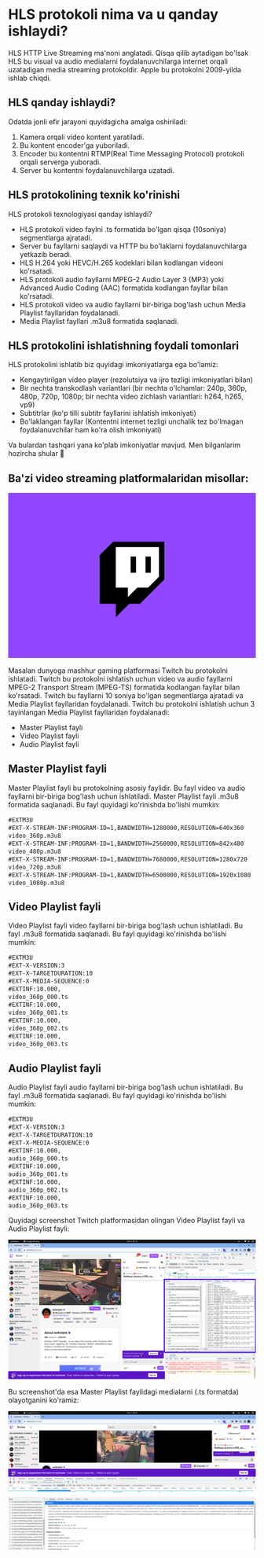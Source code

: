 HLS protokoli nima va u qanday ishlaydi?
==============================
HLS HTTP Live Streaming ma'noni anglatadi. Qisqa qilib aytadigan bo'lsak HLS bu visual
va audio medialarni foydalanuvchilarga internet orqali uzatadigan media streaming protokoldir.
Apple bu protokolni 2009-yilda ishlab chiqdi.

HLS qanday ishlaydi?
-------------------
Odatda jonli efir jarayoni quyidagicha amalga oshiriladi:

1. Kamera orqali video kontent yaratiladi.
2. Bu kontent encoder'ga yuboriladi.
3. Encoder bu kontentni RTMP(Real Time Messaging Protocol) protokoli orqali serverga yuboradi.
4. Server bu kontentni foydalanuvchilarga uzatadi.

HLS protokolining texnik ko'rinishi
----------------------------------
HLS protokoli texnologiyasi qanday ishlaydi?

- HLS protokoli video faylni .ts formatida bo'lgan qisqa (10soniya) segmentlarga ajratadi.
- Server bu fayllarni saqlaydi va HTTP bu bo'laklarni foydalanuvchilarga yetkazib beradi.
- HLS H.264 yoki HEVC/H.265 kodeklari bilan kodlangan videoni ko'rsatadi.
- HLS protokoli audio fayllarni MPEG-2 Audio Layer 3 (MP3) yoki Advanced Audio Coding (AAC) formatida kodlangan fayllar
  bilan ko'rsatadi.
- HLS protokoli video va audio fayllarni bir-biriga bog'lash uchun Media Playlist fayllaridan foydalanadi.
- Media Playlist fayllari .m3u8 formatida saqlanadi.

HLS protokolini ishlatishning foydali tomonlari
-----------------------------------------------
HLS protokolini ishlatib biz quyidagi imkoniyatlarga ega bo'lamiz:

- Kengaytirilgan video player (rezolutsiya va ijro tezligi imkoniyatlari bilan)
- Bir nechta transkodlash variantlari (bir nechta o'lchamlar: 240p, 360p, 480p, 720p, 1080p; bir nechta video zichlash
  variantlari: h264, h265, vp9)
- Subtitrlar (ko'p tilli subtitr fayllarini ishlatish imkoniyati)
- Bo'laklangan fayllar (Kontentni internet tezligi unchalik tez bo'lmagan foydalanuvchilar ham ko'ra olish imkoniyati)

Va bulardan tashqari yana ko'plab imkoniyatlar mavjud. Men bilganlarim hozircha shular 🙂

Ba'zi video streaming platformalaridan misollar:
------------------------------------------------

![Logo](sources/twitch_logo.jpg)

Masalan dunyoga mashhur gaming platformasi Twitch bu protokolni ishlatadi. Twitch bu protokolni ishlatish uchun
video va audio fayllarni MPEG-2 Transport Stream (MPEG-TS) formatida kodlangan fayllar bilan ko'rsatadi.
Twitch bu fayllarni 10 soniya bo'lgan segmentlarga ajratadi va Media Playlist fayllaridan foydalanadi.
Twitch bu protokolni ishlatish uchun 3 tayinlangan Media Playlist fayllaridan foydalanadi:

- Master Playlist fayli
- Video Playlist fayli
- Audio Playlist fayli

Master Playlist fayli
---------------------
Master Playlist fayli bu protokolning asosiy faylidir. Bu fayl video va audio fayllarni bir-biriga bog'lash uchun
ishlatiladi. Master Playlist fayli .m3u8 formatida saqlanadi. Bu fayl quyidagi ko'rinishda bo'lishi mumkin:

```
#EXTM3U
#EXT-X-STREAM-INF:PROGRAM-ID=1,BANDWIDTH=1280000,RESOLUTION=640x360
video_360p.m3u8
#EXT-X-STREAM-INF:PROGRAM-ID=1,BANDWIDTH=2560000,RESOLUTION=842x480
video_480p.m3u8
#EXT-X-STREAM-INF:PROGRAM-ID=1,BANDWIDTH=7680000,RESOLUTION=1280x720
video_720p.m3u8
#EXT-X-STREAM-INF:PROGRAM-ID=1,BANDWIDTH=6500000,RESOLUTION=1920x1080
video_1080p.m3u8
```

Video Playlist fayli
--------------------
Video Playlist fayli video fayllarni bir-biriga bog'lash uchun ishlatiladi. Bu fayl .m3u8 formatida saqlanadi.
Bu fayl quyidagi ko'rinishda bo'lishi mumkin:

```
#EXTM3U
#EXT-X-VERSION:3
#EXT-X-TARGETDURATION:10
#EXT-X-MEDIA-SEQUENCE:0
#EXTINF:10.000,
video_360p_000.ts
#EXTINF:10.000,
video_360p_001.ts
#EXTINF:10.000,
video_360p_002.ts
#EXTINF:10.000,
video_360p_003.ts
```

Audio Playlist fayli
--------------------
Audio Playlist fayli audio fayllarni bir-biriga bog'lash uchun ishlatiladi. Bu fayl .m3u8 formatida saqlanadi.
Bu fayl quyidagi ko'rinishda bo'lishi mumkin:

```
#EXTM3U
#EXT-X-VERSION:3
#EXT-X-TARGETDURATION:10
#EXT-X-MEDIA-SEQUENCE:0
#EXTINF:10.000,
audio_360p_000.ts
#EXTINF:10.000,
audio_360p_001.ts
#EXTINF:10.000,
audio_360p_002.ts
#EXTINF:10.000,
audio_360p_003.ts
```

Quyidagi screenshot Twitch platformasidan olingan Video Playlist fayli va Audio Playlist fayli:

![image](sources/twitch_m3u8.png)

Bu screenshot'da esa Master Playlist faylidagi medialarni (.ts formatda) olayotganini ko'ramiz:

![image](sources/twitch_ts.png)

